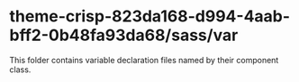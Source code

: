 # theme-crisp-823da168-d994-4aab-bff2-0b48fa93da68/sass/var

This folder contains variable declaration files named by their component class.

